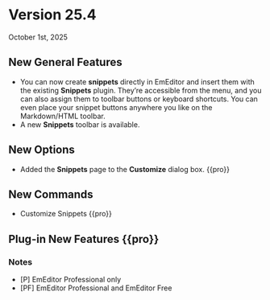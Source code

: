 # Version 25.4

October 1st, 2025

## New General Features

- You can now create **snippets** directly in EmEditor and insert them with the existing **Snippets** plugin. They’re accessible from the menu, and you can also assign them to toolbar buttons or keyboard shortcuts. You can even place your snippet buttons anywhere you like on the Markdown/HTML toolbar.
- A new **Snippets** toolbar is available.

## New Options

- Added the **Snippets** page to the **Customize** dialog box. {{pro}}

## New Commands

- Customize Snippets {{pro}}

## Plug-in New Features {{pro}}

### Notes

- \[P\] EmEditor Professional only
- \[PF\] EmEditor Professional and EmEditor Free
